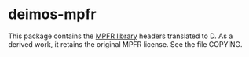# deimos-mpfr

This package contains the [MPFR library](http://www.mpfr.org/) headers translated to D.
As a derived work, it retains the original MPFR license.
See the file COPYING.